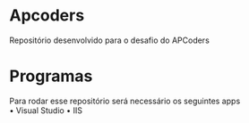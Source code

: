 # Apcoders
Repositório desenvolvido para o desafio do APCoders

# Programas 
Para rodar esse repositório será necessário os seguintes apps <br>
• Visual Studio
• IIS
